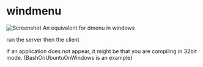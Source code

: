 # windmenu
![Screenshot](https://raw.githubusercontent.com/psgarsenal/windmenu/master/screenshot.png)
An equivalent for dmenu in windows

run the server then the client

If an application does not appear, it might be that you are compiling in 32bit mode. (BashOnUbuntuOnWindows is an example)
